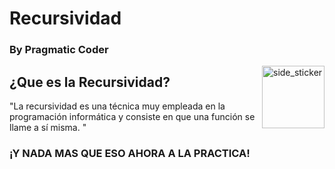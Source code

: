# Recursividad
### By Pragmatic Coder

<img align="right" width=100px height=100px alt="side_sticker" src="https://media.giphy.com/media/TEnXkcsHrP4YedChhA/giphy.gif" />

## ¿Que es la Recursividad?

"La recursividad es una técnica muy empleada en la programación informática y consiste en que una función se llame a sí misma. "

### ¡Y NADA MAS QUE ESO AHORA A LA PRACTICA!
